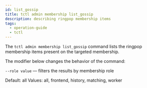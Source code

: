 ```yaml
---
id: list_gossip
title: tctl admin membership list_gossip
description: describing ringpop membership items
tags:
  - operation-guide
  - tctl
---
```


The `tctl admin membership list_gossip` command lists the ringpop membership items present on the targeted membership.

The modifier below changes the behavior of the command:

`--role value` — filters the results by membership role

Default: all
Values: all, frontend, history, matching, worker